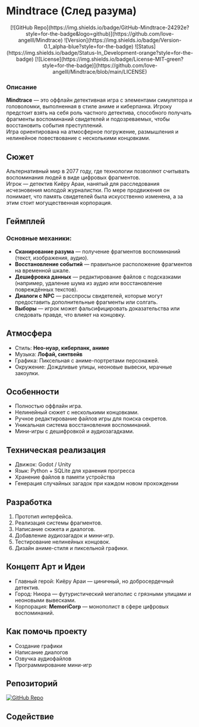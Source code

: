 # Mindtrace (След разума)

<div align="center">
[![GitHub Repo](https://img.shields.io/badge/GitHub-Mindtrace-24292e?style=for-the-badge&logo=github)](https://github.com/love-angelll/Mindtrace)
![Version](https://img.shields.io/badge/Version-0.1_alpha-blue?style=for-the-badge)
![Status](https://img.shields.io/badge/Status-In_Development-orange?style=for-the-badge)
[![License](https://img.shields.io/badge/License-MIT-green?style=for-the-badge)](https://github.com/love-angelll/Mindtrace/blob/main/LICENSE)
</div>

### Описание
**Mindtrace** — это оффлайн детективная игра с элементами симулятора и головоломки, выполненная в стиле аниме и киберпанка. Игроку предстоит взять на себя роль частного детектива, способного получать фрагменты воспоминаний свидетелей и подозреваемых, чтобы восстановить события преступлений.
<br>
Игра ориентирована на атмосферное погружение, размышления и нелинейное повествование с несколькими концовками.

## Сюжет
Альтернативный мир в 2077 году, где технологии позволяют считывать воспоминания людей в виде цифровых фрагментов.  
Игрок — детектив Киёру Араи, нанятый для расследования исчезновения молодой журналистки. По мере продвижения он понимает, что память свидетелей была искусственно изменена, а за этим стоит могущественная корпорация.

## Геймплей

### Основные механики:
- **Сканирование разума** — получение фрагментов воспоминаний (текст, изображения, аудио).
- **Восстановление событий** — правильное расположение фрагментов на временной шкале.
- **Дешифровка данных** — редактирование файлов с подсказками (например, удаление шума из аудио или восстановление повреждённых текстов).
- **Диалоги с NPC** — расспросы свидетелей, которые могут предоставить дополнительные фрагменты или солгать.
- **Выборы** — игрок может фальсифицировать доказательства или следовать правде, что влияет на концовку.

## Атмосфера
- Стиль: **Нео-нуар, киберпанк, аниме**
- Музыка: **Лофай, синтвейв**
- Графика: Пиксельная с аниме-портретами персонажей.
- Окружение: Дождливые улицы, неоновые вывески, мрачные закоулки.

## Особенности
- Полностью оффлайн игра.
- Нелинейный сюжет с несколькими концовками.
- Ручное редактирование файлов игры для поиска секретов.
- Уникальная система восстановления воспоминаний.
- Мини-игры с дешифровкой и аудиозагадками.

## Техническая реализация
- Движок: Godot / Unity
- Язык: Python + SQLite для хранения прогресса
- Хранение файлов в памяти устройства
- Генерация случайных загадок при каждом новом прохождении

## Разработка
1. Прототип интерфейса.
2. Реализация системы фрагментов.
3. Написание сюжета и диалогов.
4. Добавление аудиозагадок и мини-игр.
5. Тестирование нелинейных концовок.
6. Дизайн аниме-стиля и пиксельной графики.

## Концепт Арт и Идеи
- Главный герой: Киёру Араи — циничный, но добросердечный детектив.
- Город: Ниюра — футуристический мегаполис с грязными улицами и неоновыми вывесками.
- Корпорация: **MemoriCorp** — монополист в сфере цифровых воспоминаний.

## Как помочь проекту
- Создание графики
- Написание диалогов
- Озвучка аудиофайлов
- Программирование мини-игр

## Репозиторий
[![GitHub Repo](https://img.shields.io/badge/GitHub-%20Mindtrace-24292e?style=for-the-badge&logo=github)](https://github.com/love-angelll/Mindtrace)


## Содействие


